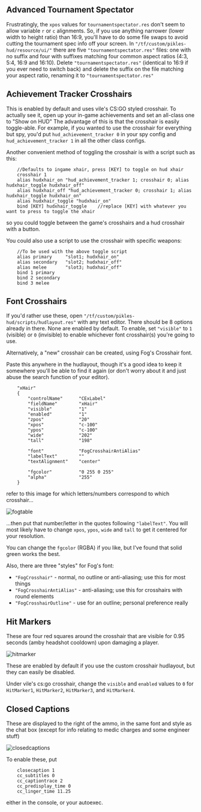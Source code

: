 ## Advanced Tournament Spectator

Frustratingly, the `xpos` values for `tournamentspectator.res` don't seem to
allow variable `r` or `c` alignments. So, if you use anything narrower (lower
width to height ratio) than 16:9, you'll have to do some file swaps to avoid
cutting the tournament spec info off your screen. In
`"/tf/custom/pikles-hud/resource/ui/"` there are five
`"tournamentspectator.res"` files: one with no suffix and four with suffixes
matching four common aspect ratios (4:3, 5:4, 16:9 and 16:10). Delete
`"tournamentspectator.res"` (identical to 16:9 if you ever need to switch back)
and delete the suffix on the file matching your aspect ratio, renaming it to
`"tournamentspectator.res"`

## Achievement Tracker Crosshairs
This is enabled by default and uses vile's CS:GO styled crosshair. To actually
see it, open up your in-game achievements and set an all-class one to "Show on
HUD" The advantage of this is that the crosshair is easily toggle-able. For
example, if you wanted to use the crosshair for everything but spy, you'd put
`hud_achievement_tracker 0` in your spy config and `hud_achievement_tracker 1` in
all the other class configs.

Another convenient method of toggling the crosshair is with a script such as this:

```
    //Defaults to ingame xhair, press [KEY] to toggle on hud xhair
    crosshair 1
    alias hudxhair_on "hud_achievement_tracker 1; crosshair 0; alias hudxhair_toggle hudxhair_off"
    alias hudxhair_off "hud_achievement_tracker 0; crosshair 1; alias hudxhair_toggle hudxhair_on"
    alias hudxhair_toggle "hudxhair_on"
    bind [KEY] hudxhair_toggle    //replace [KEY] with whatever you want to press to toggle the xhair
```

so you could toggle between the game's crosshairs and a hud crosshair with
a button.

You could also use a script to use the crosshair with specific weapons:

```
    //To be used with the above toggle script
    alias primary     "slot1; hudxhair_on"
    alias secondary   "slot2; hudxhair_off"
    alias melee       "slot3; hudxhair_off"
    bind 1 primary
    bind 2 secondary
    bind 3 melee
```

## Font Crosshairs
If you'd rather use these, open `"/tf/custom/pikles-hud/scripts/hudlayout.res"`
with any text editor. There should be 8 options already in there. None are
enabled by default. To enable, set `"visible"` to `1` (visible) or `0`
(invisible) to enable whichever font crosshair(s) you're going to use.

Alternatively, a "new" crosshair can be created, using Fog's Crosshair font.

Paste this anywhere in the hudlayout, though it's a good idea to keep it
somewhere you'll be able to find it again (or don't worry about it and just
abuse the search function of your editor).

```
    "xHair"
    {
        "controlName"      "CExLabel"
        "fieldName"        "xHair"
        "visible"          "1"
        "enabled"          "1"
        "zpos"             "20"
        "xpos"             "c-100"
        "ypos"             "c-100"
        "wide"             "202"
        "tall"             "198"

        "font"             "FogCrosshairAntiAlias"
        "labelText"        ""
        "textAlignment"    "center"

        "fgcolor"          "0 255 0 255"
        "alpha"            "255"
    }
```

refer to this image for which letters/numbers correspond to which crosshair...

![fogtable](https://i.imgur.com/rXP74A2.png)

...then put that number/letter in the quotes following `"labelText"`. You will
most likely have to change `xpos`, `ypos`, `wide` and `tall` to get it centered
for your resolution.

You can change the `fgcolor` (RGBA) if you like, but I've found that solid green
works the best.

Also, there are three "styles" for Fog's font:
* `"FogCrosshair"` - normal, no outline or anti-aliasing; use this for most
  things
* `"FogCrosshairAntiAlias"` - anti-aliasing; use this for crosshairs with round
  elements
* `"FogCrosshairOutline"` - use for an outline; personal preference really

## Hit Markers
These are four red squares around the crosshair that are visible for 0.95
seconds (amby headshot cooldown) upon damaging a player.

![hitmarker](http://i.imgur.com/7aVHMjr.png)

These are enabled by default if you use the custom crosshair hudlayout, but
they can easily be disabled.

Under vile's cs:go crosshair, change the `visible` and `enabled` values to `0`
for `HitMarker1`, `HitMarker2`, `HitMarker3`, and `HitMarker4`.

## Closed Captions
These are displayed to the right of the ammo, in the same font and style as the
chat box (except for info relating to medic charges and some engineer stuff)

![closedcaptions](http://i.imgur.com/SpT13wG.png)

To enable these, put

```
    closecaption 1
    cc_subtitles 0
    cc_captiontrace 2
    cc_predisplay_time 0
    cc_linger_time 11.25
```

either in the console, or your autoexec.
